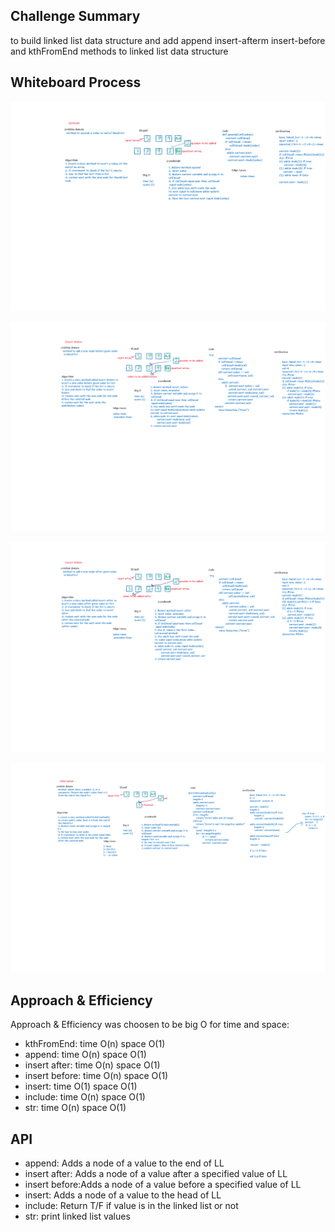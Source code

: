 
## Challenge Summary
to build linked list data structure and add  append insert-afterm insert-before  and kthFromEnd methods to linked list data structure

## Whiteboard Process

![image](./assets/linked_list_append.png)

![image](./assets/linked_list_insert_before.png)

![image](./assets/linked_list_insert_after.png)

![image](./assets/linked_list_kthFromEnd.png)


## Approach & Efficiency
Approach & Efficiency was choosen to be  big O for time and space:
- kthFromEnd: time O(n)  space O(1)
- append: time O(n)  space O(1)
- insert after: time O(n)  space O(1)
- insert before: time O(n)  space O(1)
- insert: time O(1) space O(1)
- include: time O(n)  space O(1)
- str: time O(n)  space O(1)


## API
- append: Adds a node of a value to the end of LL
- insert after: Adds a node of a value after a specified value of LL
- insert before:Adds a node of a value before a specified value of LL
- insert: Adds a node of a value to the head of LL
- include: Return T/F if value is in the linked list or not 
- str: print linked list values





